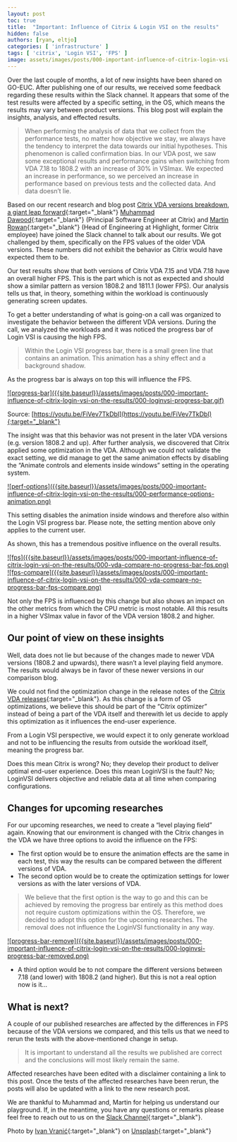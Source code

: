 ```yaml
---
layout: post
toc: true
title:  "Important: Influence of Citrix & Login VSI on the results"
hidden: false
authors: [ryan, eltjo]
categories: [ 'infrastructure' ]
tags: [ 'citrix', 'Login VSI', 'FPS' ]
image: assets/images/posts/000-important-influence-of-citrix-login-vsi-on-the-results/000-influence-citrix-loginvsi-feature-image.png
---
```

Over the last couple of months, a lot of new insights have been shared on GO-EUC. After publishing one of our results, we received some feedback regarding these results within the Slack channel. It appears that some of the test results were affected by a specific setting, in the OS, which means the results may vary between product versions. This blog post will explain the insights, analysis, and effected results.

> When performing the analysis of data that we collect from the performance tests, no matter how objective we stay, we always have the tendency to interpret the data towards our initial hypotheses. This phenomenon is called confirmation bias. In our VDA post, we saw some exceptional results and performance gains when switching from VDA 7.18 to 1808.2 with an increase of 30% in VSImax. We expected an increase in performance, so we perceived an increase in performance based on previous tests and the collected data. And data doesn’t lie.

Based on our recent research and blog post [Citrix VDA versions breakdown, a giant leap forward]({{site.baseurl}}/citrix-vda-versions-breakdown-a-giant-leap-forward){:target="_blank"} [Muhammad Dawood](https://www.linkedin.com/in/muhammad-dawood){:target="_blank"} (Principal Software Engineer at Citrix) and [Martin Rowan](https://www.linkedin.com/in/martinrowan){:target="_blank"} (Head of Engineering at Highlight, former Citrix employee) have joined the Slack channel to talk about our results. We got challenged by them, specifically on the FPS values of the older VDA versions. These numbers did not exhibit the behavior as Citrix would have expected them to be.

Our test results show that both versions of Citrix VDA 7.15 and VDA 7.18 have an overall higher FPS. This is the part which is not as expected and should show a similar pattern as version 1808.2 and 1811.1 (lower FPS). Our analysis tells us that, in theory, something within the workload is continuously generating screen updates.

To get a better understanding of what is going-on a call was organized to investigate the behavior between the different VDA versions. During the call, we analyzed the workloads and it was noticed the progress bar of Login VSI is causing the high FPS.

> Within the Login VSI progress bar, there is a small green line that contains an animation. This animation has a shiny effect and a background shadow.

As the progress bar is always on top this will influence the FPS.

<div align="center">


</div>

<a href="{{site.baseurl}}/assets/images/posts/000-important-influence-of-citrix-login-vsi-on-the-results/000-loginvsi-progress-bar.gif" data-lightbox="progress-bar">
![progress-bar]({{site.baseurl}}/assets/images/posts/000-important-influence-of-citrix-login-vsi-on-the-results/000-loginvsi-progress-bar.gif)
</a>



Source: [https://youtu.be/FiVev7TkDbI](https://youtu.be/FiVev7TkDbI){:target="_blank"}

The insight was that this behavior was not present in the later VDA versions (e.g. version 1808.2 and up). After further analysis, we discovered that Citrix applied some optimization in the VDA. Although we could not validate the exact setting, we did manage to get the same animation effects by disabling the “Animate controls and elements inside windows” setting in the operating system.

<a href="{{site.baseurl}}/assets/images/posts/000-important-influence-of-citrix-login-vsi-on-the-results/000-performance-options-animation.png" data-lightbox="perf-options">
![perf-options]({{site.baseurl}}/assets/images/posts/000-important-influence-of-citrix-login-vsi-on-the-results/000-performance-options-animation.png)
</a>

This setting disables the animation inside windows and therefore also within the Login VSI progress bar. Please note, the setting mention above only applies to the current user.

As shown, this has a tremendous positive influence on the overall results.

<a href="{{site.baseurl}}/assets/images/posts/000-important-influence-of-citrix-login-vsi-on-the-results/000-vda-compare-no-progress-bar-fps.png" data-lightbox="fps">
![fps]({{site.baseurl}}/assets/images/posts/000-important-influence-of-citrix-login-vsi-on-the-results/000-vda-compare-no-progress-bar-fps.png)
</a>

<a href="{{site.baseurl}}/assets/images/posts/000-important-influence-of-citrix-login-vsi-on-the-results/000-vda-compare-no-progress-bar-fps-compare.png" data-lightbox="fps-compare">
![fps-compare]({{site.baseurl}}/assets/images/posts/000-important-influence-of-citrix-login-vsi-on-the-results/000-vda-compare-no-progress-bar-fps-compare.png)
</a>

Not only the FPS is influenced by this change but also shows an impact on the other metrics from which the CPU metric is most notable. All this results in a higher VSImax value in favor of the VDA version 1808.2 and higher.

## Our point of view on these insights
Well, data does not lie but because of the changes made to newer VDA versions (1808.2 and upwards), there wasn’t a level playing field anymore. The results would always be in favor of these newer versions in our comparison blog.

We could not find the optimization change in the release notes of the [Citrix VDA releases](https://docs.citrix.com/en-us/citrix-virtual-apps-desktops/1808/whats-new.html){:target="_blank"}. As this change is a form of OS optimizations, we believe this should be part of the “Citrix optimizer” instead of being a part of the VDA itself and therewith let us decide to apply this optimization as it influences the end-user experience.

From a Login VSI perspective, we would expect it to only generate workload and not to be influencing the results from outside the workload itself, meaning the progress bar.

Does this mean Citrix is wrong? No; they develop their product to deliver optimal end-user experience.  Does this mean LoginVSI is the fault? No; LoginVSI delivers objective and reliable data at all time when comparing configurations.

## Changes for upcoming researches
For our upcoming researches, we need to create a “level playing field” again. Knowing that our environment is changed with the Citrix changes in the VDA we have three options to avoid the influence on the FPS:

  * The first option would be to ensure the animation effects are the same in each test, this way the results can be compared between the different versions of VDA.
  * The second option would be to create the optimization settings for lower versions as with the later versions of VDA.

> We believe that the first option is the way to go and this can be achieved by removing the progress bar entirely as this method does not require custom optimizations within the OS. Therefore, we decided to adopt this option for the upcoming researches. The removal does not influence the LoginVSI functionality in any way.

<a href="{{site.baseurl}}/assets/images/posts/000-important-influence-of-citrix-login-vsi-on-the-results/000-loginvsi-progress-bar-removed.png" data-lightbox="progress-bar-remove">
![progress-bar-remove]({{site.baseurl}}/assets/images/posts/000-important-influence-of-citrix-login-vsi-on-the-results/000-loginvsi-progress-bar-removed.png)
</a>

  * A third option would be to not compare the different versions between 7.18 (and lower) with 1808.2 (and higher). But this is not a real option now is it...

## What is next?
A couple of our published researches are affected by the differences in FPS because of the VDA versions we compared, and this tells us that we need to rerun the tests with the above-mentioned change in setup.

> It is important to understand all the results we published are correct and the conclusions will most likely remain the same.

Affected researches have been edited with a disclaimer containing a link to this post. Once the tests of the affected researches have been rerun, the posts will also be updated with a link to the new research post.

We are thankful to Muhammad and, Martin for helping us understand our playground. If, in the meantime, you have any questions or remarks please feel free to reach out to us on the [Slack Channel](https://worldofeuc.slack.com){:target="_blank"}.

Photo by [Ivan Vranić](https://unsplash.com/photos/j9-2LIZ2_Rc?utm_source=unsplash&utm_medium=referral&utm_content=creditCopyText){:target="_blank"} on [Unsplash](https://unsplash.com/search/photos/broken?utm_source=unsplash&utm_medium=referral&utm_content=creditCopyText){:target="_blank"}
